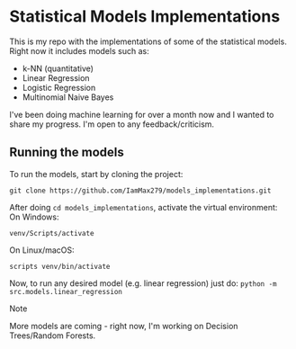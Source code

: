 # Statistical Models Implementations #

This is my repo with the implementations of some of the statistical models. Right now it includes models such as:
- k-NN (quantitative)
- Linear Regression
- Logistic Regression
- Multinomial Naive Bayes

I've been doing machine learning for over a month now and I wanted to share my progress. I'm open to any feedback/criticism.

## Running the models ##
To run the models, start by cloning the project:
```
git clone https://github.com/IamMax279/models_implementations.git
```
After doing ```cd models_implementations```, activate the virtual environment:
</br>
On Windows:
```
venv/Scripts/activate
```
On Linux/macOS:
```
scripts venv/bin/activate
```

Now, to run any desired model (e.g. linear regression) just do:
```python -m src.models.linear_regression```

>[!NOTE]
>More models are coming - right now, I'm working on Decision Trees/Random Forests.
